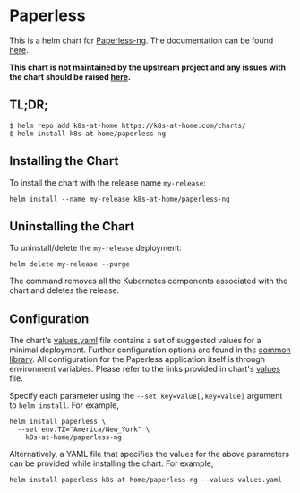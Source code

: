 # Paperless

This is a helm chart for [Paperless-ng](https://github.com/jonaswinkler/paperless-ng). The documentation can be found [here](https://paperless-ng.readthedocs.io/en/latest/).

**This chart is not maintained by the upstream project and any issues with the chart should be raised [here](https://github.com/k8s-at-home/charts/issues/new/choose).**

## TL;DR;

```shell
$ helm repo add k8s-at-home https://k8s-at-home.com/charts/
$ helm install k8s-at-home/paperless-ng
```

## Installing the Chart

To install the chart with the release name `my-release`:

```console
helm install --name my-release k8s-at-home/paperless-ng
```

## Uninstalling the Chart

To uninstall/delete the `my-release` deployment:

```console
helm delete my-release --purge
```
The command removes all the Kubernetes components associated with the chart and deletes the release.

## Configuration
The chart's [values.yaml](https://github.com/k8s-at-home/charts/blob/master/charts/paperless-ng/values.yaml) file contains a set of suggested values for a minimal deployment. Further configuration options are found in the [common library](https://github.com/k8s-at-home/charts/blob/master/charts/common/values.yaml). All configuration for the Paperless application itself is through environment variables. Please refer to the links provided in chart's [values](https://github.com/k8s-at-home/charts/blob/master/charts/paperless-ng/values.yaml) file.


Specify each parameter using the `--set key=value[,key=value]` argument to `helm install`. For example,
```console
helm install paperless \
  --set env.TZ="America/New_York" \
    k8s-at-home/paperless-ng
```
Alternatively, a YAML file that specifies the values for the above parameters can be provided while installing the chart. For example,
```console
helm install paperless k8s-at-home/paperless-ng --values values.yaml
```
